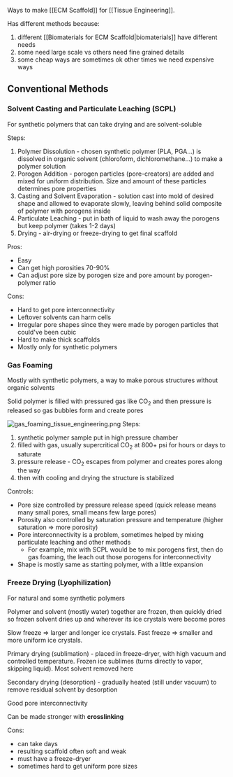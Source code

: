 Ways to make [[ECM Scaffold]] for [[Tissue Engineering]].

Has different methods because:

1. different [[Biomaterials for ECM Scaffold|biomaterials]] have different needs
2. some need large scale vs others need fine grained details
3. some cheap ways are sometimes ok other times we need expensive ways

## Conventional Methods

### Solvent Casting and Particulate Leaching (SCPL)

For synthetic polymers that can take drying and are solvent-soluble

Steps:

1. Polymer Dissolution - chosen synthetic polymer (PLA, PGA...) is dissolved in organic solvent (chloroform, dichloromethane...) to make a polymer solution
2. Porogen Addition - porogen particles (pore-creators) are added and mixed for uniform distribution. Size and amount of these particles determines pore properties
3. Casting and Solvent Evaporation - solution cast into mold of desired shape and allowed to evaporate slowly, leaving behind solid composite of polymer with porogens inside
4. Particulate Leaching - put in bath of liquid to wash away the porogens but keep polymer (takes 1-2 days)
5. Drying - air-drying or freeze-drying to get final scaffold

Pros:

* Easy
* Can get high porosities 70-90%
* Can adjust pore size by porogen size and pore amount by porogen-polymer ratio

Cons:

* Hard to get pore interconnectivity
* Leftover solvents can harm cells
* Irregular pore shapes since they were made by porogen particles that could've been cubic
* Hard to make thick scaffolds
* Mostly only for synthetic polymers

### Gas Foaming

Mostly with synthetic polymers, a way to make porous structures without organic solvents

Solid polymer is filled with pressured gas like CO<sub>2</sub> and then pressure is released so gas bubbles form and create pores

![gas_foaming_tissue_engineering.png](gas_foaming_tissue_engineering.png)
Steps:

1. synthetic polymer sample put in high pressure chamber
2. filled with gas, usually supercritical CO<sub>2</sub> at 800+ psi for hours or days to saturate
3. pressure release - CO<sub>2</sub> escapes from polymer and creates pores along the way
4. then with cooling and drying the structure is stabilized

Controls:

* Pore size controlled by pressure release speed (quick release means many small pores, small means few large pores)
* Porosity also controlled by saturation pressure and temperature (higher saturation => more porosity)
* Pore interconnectivity is a problem, sometimes helped by mixing particulate leaching and other methods
  * For example, mix with SCPL would be to mix porogens first, then do gas foaming, the leach out those porogens for interconnectivity
* Shape is mostly same as starting polymer, with a little expansion

### Freeze Drying (Lyophilization)

For natural and some synthetic polymers

Polymer and solvent (mostly water) together are frozen, then quickly dried so frozen solvent dries up and wherever its ice crystals were become pores

Slow freeze => larger and longer ice crystals.
Fast freeze => smaller and more uniform ice crystals.

Primary drying (sublimation) - placed in freeze-dryer, with high vacuum and controlled temperature. Frozen ice sublimes (turns directly to vapor, skipping liquid). Most solvent removed here

Secondary drying (desorption) - gradually heated (still under vacuum) to remove residual solvent by desorption

Good pore interconnectivity

Can be made stronger with **crosslinking**

Cons:

* can take days
* resulting scaffold often soft and weak
* must have a freeze-dryer
* sometimes hard to get uniform pore sizes
